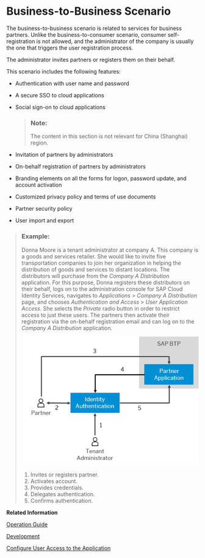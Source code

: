 <!-- loio3908c37546cf4e3982145c4181df88be -->

# Business-to-Business Scenario

The business-to-business scenario is related to services for business partners. Unlike the business-to-consumer scenario, consumer self-registration is not allowed, and the administrator of the company is usually the one that triggers the user registration process.

The administrator invites partners or registers them on their behalf.

This scenario includes the following features:

-   Authentication with user name and password
-   A secure SSO to cloud applications
-   Social sign-on to cloud applications

    > ### Note:  
    > The content in this section is not relevant for China \(Shanghai\) region.

-   Invitation of partners by administrators
-   On-behalf registration of partners by administrators
-   Branding elements on all the forms for logon, password update, and account activation
-   Customized privacy policy and terms of use documents
-   Partner security policy
-   User import and export

> ### Example:  
> Donna Moore is a tenant administrator at company A. This company is a goods and services retailer. She would like to invite five transportation companies to join her organization in helping the distribution of goods and services to distant locations. The distributors will purchase from the *Company A Distribution* application. For this purpose, Donna registers these distributors on their behalf, logs on to the administration console for SAP Cloud Identity Services, navigates to *Applications* \> *Company A Distribution* page, and chooses *Authentication and Access* \> *User Application Access*. She selects the *Private* radio button in order to restrict access to just these users. The partners then activate their registration via the on-behalf registration email and can log on to the *Company A Distribution* application.
> 
> ![](images/Business-to-Business_Scenario_05f5abe.png)
> 
> 1.  Invites or registers partner.
> 2.  Activates account.
> 3.  Provides credentials.
> 4.  Delegates authentication.
> 5.  Confirms authentication.

**Related Information**  


[Operation Guide](Operation-Guide/operation-guide-6a8e67c.md "This guide is for administrators. It explains how administrators can configure Identity Authentication so that users can have all enhanced features for each scenario.")

[Development](Development/development-55ab9b8.md "The developer guide is aimed mainly at organization developers who can implement configurations in addition to the ones in the administration console of Identity Authentication.")

[Configure User Access to the Application](Operation-Guide/configure-user-access-to-the-application-8b147c4.md "You can configure public access to the application allowing self-registration, or you can restrict the access to existing users or users registered by an application.")

